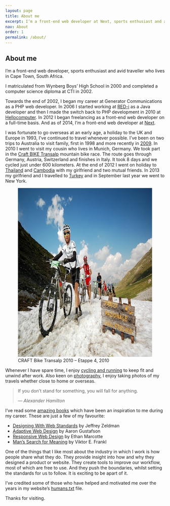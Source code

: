 ```yaml
---
layout: page
title: About me
excerpt: I’m a front-end web developer at Next, sports enthusiast and avid traveller who lives in Cape Town, South Africa.
nav: About
order: 1
permalink: /about/
---
```


## About me

I’m a front-end web developer, sports enthusiast and avid traveller who lives in Cape Town, South Africa.

I matriculated from Wynberg Boys’ High School in 2000 and completed a computer science diploma at CTI in 2002.

Towards the end of 2002, I began my career at Generator Communications as a PHP web developer. In 2006 I started working
at [RED-i](http://red-i.co.za) as a Java developer and then I made the switch back to PHP development
in 2010 at [Hellocomputer](http://www.hellocomputer.com). In 2012 I began freelancing as a front-end web developer on a
full-time basis. And as of 2014, I’m a front-end web developer at [Next](http://www.wearenext.co.za).

I was fortunate to go overseas at an early age, a holiday to the UK and Europe in 1993, I’ve continued to
travel whenever possible. I’ve been on two trips to Australia to visit family, first in 1998 and more recently in [2009](https://www.flickr.com/photos/mikkelz/collections/72157612807086301).
In 2010 I went to visit my cousin who lives in Munich, Germany. We took part in the [Craft BIKE Transalp](https://www.flickr.com/photos/mikkelz/collections/72157624824109391)
mountain bike race. The route goes through Germany, Austria, Switzerland and finishes in Italy. It took 8 days and we cycled
just under 600 kilometers. At the end of 2012 I went on holiday to [Thailand](https://www.flickr.com/photos/mikkelz/collections/72157632483864195)
and [Cambodia](https://www.flickr.com/photos/mikkelz/collections/72157632527368371) with my girlfriend and two mutual friends.
In 2013 my girlfriend and I travelled to [Turkey](https://www.flickr.com/photos/mikkelz/collections/72157648811892350) and in
September last year we went to New York.

<figure>
    <a href="http://www.flickr.com/photos/mikkelz/sets/72157624485305951">
        <img src="/assets/images/general/michael-thorne-craft-bike-transalp-2010-800x533.jpg" width="800" height="533" alt="CRAFT Bike Transalp 2010 – Etappe 4">
    </a>
    <figcaption>CRAFT Bike Transalp 2010 – Etappe 4, 2010</figcaption>
</figure>

Whenever I have spare time, I enjoy [cycling and running](http://www.strava.com/athletes/1328198) to keep fit and unwind
after work. Also keen on [photography](http://instagram.com/mikkelz_za), I enjoy taking photos of my travels whether close
to home or overseas.

<blockquote>
    <p>If you don’t stand for something, you will fall for anything.</p>
    <cite>— Alexander Hamilton</cite>
</blockquote>

I’ve read some [amazing books](https://kindle.amazon.com/profile/Michael-Thorne/146993) which have been an inspiration to
me during my career. These are just a few of my favourite:

* [Designing With Web Standards](http://en.wikipedia.org/wiki/Designing_with_Web_Standards) by Jeffrey Zeldman
* [Adaptive Web Design](http://adaptivewebdesign.info) by Aaron Gustafson
* [Responsive Web Design](http://www.abookapart.com/products/responsive-web-design) by Ethan Marcotte
* [Man’s Search for Meaning](http://www.amazon.com/Mans-Search-Meaning-Viktor-Frankl/dp/080701429X) by Viktor E. Frankl

One of the things that I like most about the industry in which I work is how people share what they do. They provide insight
into how and why they designed a product or website. They create tools to improve our workflow, most of which are free to
use. And they push the boundaries, whilst setting the standards for us to follow. It is exciting to be apart of it.

I’ve credited some of those who have helped and motivated me over the years in my website’s [humans.txt](http://userx.co.za/humans.txt) file.

Thanks for visiting.
